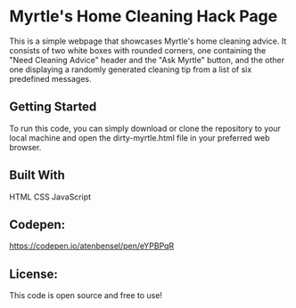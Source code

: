 # Myrtle's Home Cleaning Hack Page

This is a simple webpage that showcases Myrtle's home cleaning advice. It consists of two white boxes with rounded corners, one containing the "Need Cleaning Advice" header and the "Ask Myrtle" button, and the other one displaying a randomly generated cleaning tip from a list of six predefined messages.

## Getting Started
To run this code, you can simply download or clone the repository to your local machine and open the dirty-myrtle.html file in your preferred web browser.

## Built With
HTML
CSS
JavaScript

## Codepen:
https://codepen.io/atenbensel/pen/eYPBPqR

## License:
This code is open source and free to use!
